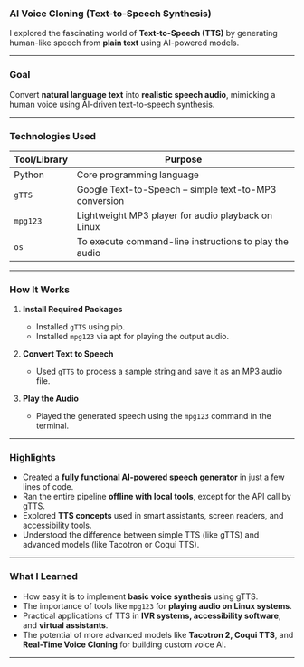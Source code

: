 
### **AI Voice Cloning (Text-to-Speech Synthesis)**
 I explored the fascinating world of **Text-to-Speech (TTS)** by generating human-like speech from **plain text** using AI-powered models.

---

### **Goal**

Convert **natural language text** into **realistic speech audio**, mimicking a human voice using AI-driven text-to-speech synthesis.

---

### **Technologies Used**

| Tool/Library | Purpose                                                   |
|--------------|------------------------------------------------------------|
| Python       | Core programming language                                  |
| `gTTS`       | Google Text-to-Speech – simple text-to-MP3 conversion      |
| `mpg123`     | Lightweight MP3 player for audio playback on Linux         |
| `os`         | To execute command-line instructions to play the audio     |

---

### **How It Works**

1. **Install Required Packages**
   - Installed `gTTS` using pip.
   - Installed `mpg123` via apt for playing the output audio.

2. **Convert Text to Speech**
   - Used `gTTS` to process a sample string and save it as an MP3 audio file.

3. **Play the Audio**
   - Played the generated speech using the `mpg123` command in the terminal.

---

### **Highlights**

- Created a **fully functional AI-powered speech generator** in just a few lines of code.
- Ran the entire pipeline **offline with local tools**, except for the API call by gTTS.
- Explored **TTS concepts** used in smart assistants, screen readers, and accessibility tools.
- Understood the difference between simple TTS (like gTTS) and advanced models (like Tacotron or Coqui TTS).

---

### **What I Learned**

- How easy it is to implement **basic voice synthesis** using gTTS.
- The importance of tools like `mpg123` for **playing audio on Linux systems**.
- Practical applications of TTS in **IVR systems, accessibility software**, and **virtual assistants**.
- The potential of more advanced models like **Tacotron 2, Coqui TTS**, and **Real-Time Voice Cloning** for building custom voice AI.

---

